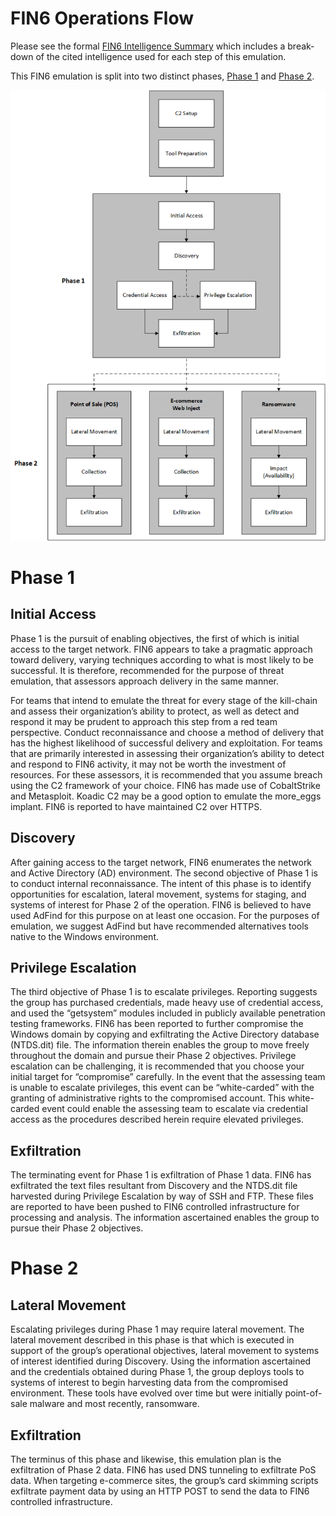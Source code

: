 # FIN6 Operations Flow

Please see the formal [FIN6 Intelligence Summary](/fin6/Intelligence_Summary.md) which includes a break-down of the cited intelligence used for each step of this emulation.

This FIN6 emulation is split into two distinct phases, [Phase 1](/fin6/Emulation_Plan/Phase1.md) and [Phase 2](/fin6/Emulation_Plan/Phase2.md).

![/Emulation_Plan/OpFlow_Diagram.png](/fin6/Emulation_Plan/OpFlow_Diagram.png)

# Phase 1

## Initial Access

Phase 1 is the pursuit of enabling objectives, the first of which is initial access to the target network.  FIN6 appears to take a pragmatic approach toward delivery, varying techniques according to what is most likely to be successful.  It is therefore, recommended for the purpose of threat emulation, that assessors approach delivery in the same manner.  

For teams that intend to emulate the threat for every stage of the kill-chain and assess their organization’s ability to protect, as well as detect and respond it may be prudent to approach this step from a red team perspective.  Conduct reconnaissance and choose a method of delivery that has the highest likelihood of successful delivery and exploitation.  For teams that are primarily interested in assessing their organization’s ability to detect and respond to FIN6 activity, it may not be worth the investment of resources.  For these assessors, it is recommended that you assume breach using the C2 framework of your choice.  FIN6 has made use of CobaltStrike and Metasploit.  Koadic C2 may be a good option to emulate the more_eggs implant.  FIN6 is reported to have maintained C2 over HTTPS.  

## Discovery

After gaining access to the target network, FIN6 enumerates the network and Active Directory (AD) environment.  The second objective of Phase 1 is to conduct internal reconnaissance.  The intent of this phase is to identify opportunities for escalation, lateral movement, systems for staging, and systems of interest for Phase 2 of the operation.  FIN6 is believed to have used AdFind for this purpose on at least one occasion.  For the purposes of emulation, we suggest AdFind but have recommended alternatives tools native to the Windows environment.  

## Privilege Escalation

The third objective of Phase 1 is to escalate privileges.  Reporting suggests the group has purchased credentials, made heavy use of credential access, and used the “getsystem” modules included in publicly available penetration testing frameworks.  FIN6 has been reported to further compromise the Windows domain by copying and exfiltrating the Active Directory database (NTDS.dit) file.  The information therein enables the group to move freely throughout the domain and pursue their Phase 2 objectives.  Privilege escalation can be challenging, it is recommended that you choose your initial target for “compromise” carefully.  In the event that the assessing team is unable to escalate privileges, this event can be “white-carded” with the granting of administrative rights to the compromised account.  This white-carded event could enable the assessing team to escalate via credential access as the procedures described herein require elevated privileges.  

## Exfiltration

The terminating event for Phase 1 is exfiltration of Phase 1 data.  FIN6 has exfiltrated the text files resultant from Discovery and the NTDS.dit file harvested during Privilege Escalation by way of SSH and FTP.  These files are reported to have been pushed to FIN6 controlled infrastructure for processing and analysis.  The information ascertained enables the group to pursue their Phase 2 objectives.  

# Phase 2

## Lateral Movement

Escalating privileges during Phase 1 may require lateral movement.  The lateral movement described in this phase is that which is executed in support of the group’s operational objectives, lateral movement to systems of interest identified during Discovery.  Using the information ascertained and the credentials obtained during Phase 1, the group deploys tools to systems of interest to begin harvesting data from the compromised environment.  These tools have evolved over time but were initially point-of-sale malware and most recently, ransomware.

## Exfiltration

The terminus of this phase and likewise, this emulation plan is the exfiltration of Phase 2 data.  FIN6 has used DNS tunneling to exfiltrate PoS data.  When targeting e-commerce sites, the group’s card skimming scripts exfiltrate payment data by using an HTTP POST to send the data to FIN6 controlled infrastructure.  
